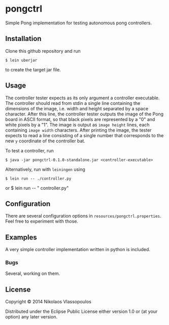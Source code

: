 # pongctrl

Simple Pong implementation for testing autonomous pong controllers.

## Installation

Clone this github repository and run
	
	$ lein uberjar

to create the target jar file.

## Usage

The controller tester expects as its only argument a controller
executable.
The controller should read from stdin a single line containing the
dimensions of the image, i.e. width and height separated by a space
character.
After this line, the controller tester outputs the image of the Pong
board in ASCII format, so that black pixels are represented by a "0"
and white pixels by a "1".
The image is output as `image height` lines, each containing `image
width` characters.
After printing the image, the tester expects to read a line consisting
of a single number that corresponds to the new `y` coordinate of the
controller bat.

To test a controller, run

    $ java -jar pongctrl-0.1.0-standalone.jar <controller-executable>


Alternatively, run with `leiningen` using

	$ lein run -- ./controller.py

or
	$ lein run -- "<path to python executable> controller.py"

## Configuration

There are several configuration options in
`resources/pongctrl.properties`.
Feel free to experiment with those.

## Examples

A very simple controller implementation written in python is included.

### Bugs

Several, working on them.

## License

Copyright © 2014 Nikolaos Vlassopoulos

Distributed under the Eclipse Public License either version 1.0 or (at
your option) any later version.

